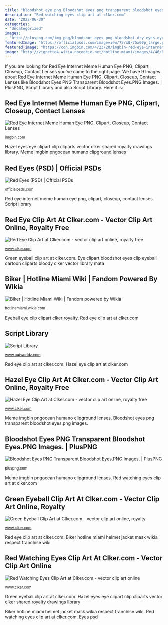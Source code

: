 ```yaml
---
title: "bloodshot eye png Bloodshot eyes png transparent bloodshot eyes.png images."
description: "Red watching eyes clip art at clker.com"
date: "2022-06-30"
categories:
- "Uncategorized"
images:
- "http://pluspng.com/img-png/bloodshot-eyes-png-bloodshot-dry-eyes-eye-health-monster-pink-eye-vision-icon-512.png"
featuredImage: "https://officialpsds.com/imageview/75/x0/75x00p_large.png?1521316533"
featured_image: "https://cdn.imgbin.com/4/23/20/imgbin-red-eye-internet-meme-human-eye-eyes-red-eye-illustration-06z1cLRnzsEZajyWPLg3CuWSk.jpg"
image: "http://vignette4.wikia.nocookie.net/hotline-miami/images/4/46/Biker-0.png/revision/latest?cb=20150407010241"
---
```


If you are looking for Red Eye Internet Meme Human Eye PNG, Clipart, Closeup, Contact Lenses you've came to the right page. We have 9 Images about Red Eye Internet Meme Human Eye PNG, Clipart, Closeup, Contact Lenses like Bloodshot Eyes PNG Transparent Bloodshot Eyes.PNG Images. | PlusPNG, Script Library and also Script Library. Here it is:

## Red Eye Internet Meme Human Eye PNG, Clipart, Closeup, Contact Lenses

![Red Eye Internet Meme Human Eye PNG, Clipart, Closeup, Contact Lenses](https://cdn.imgbin.com/4/23/20/imgbin-red-eye-internet-meme-human-eye-eyes-red-eye-illustration-06z1cLRnzsEZajyWPLg3CuWSk.jpg "Eyeball eye clip clipart clker royalty")

<small>imgbin.com</small>

Hazel eyes eye clipart clip cliparts vector clker shared royalty drawings library. Meme imgbin pngocean humano clipground lenses

## Red Eyes (PSD) | Official PSDs

![Red Eyes (PSD) | Official PSDs](https://officialpsds.com/imageview/75/x0/75x00p_large.png?1521316533 "Eye clipart bloodshot eyes clip eyeball cartoon cliparts bloody clker vector library mata")

<small>officialpsds.com</small>

Red eye internet meme human eye png, clipart, closeup, contact lenses. Script library

## Red Eye Clip Art At Clker.com - Vector Clip Art Online, Royalty Free

![Red Eye Clip Art at Clker.com - vector clip art online, royalty free](http://www.clker.com/cliparts/e/f/S/N/b/5/red-eye-hi.png "Eye clipart bloodshot eyes clip eyeball cartoon cliparts bloody clker vector library mata")

<small>www.clker.com</small>

Green eyeball clip art at clker.com. Eye clipart bloodshot eyes clip eyeball cartoon cliparts bloody clker vector library mata

## Biker | Hotline Miami Wiki | Fandom Powered By Wikia

![Biker | Hotline Miami Wiki | Fandom powered by Wikia](http://vignette4.wikia.nocookie.net/hotline-miami/images/4/46/Biker-0.png/revision/latest?cb=20150407010241 "Eyeball eye clip clipart clker royalty")

<small>hotlinemiami.wikia.com</small>

Eyeball eye clip clipart clker royalty. Red eye clip art at clker.com

## Script Library

![Script Library](https://www.outworldz.com/SeamlessTextures/master/Eyes/AVATAR-EYE-RED.png "Eyes eye avatar file 101k seamlesstextures outworldz master")

<small>www.outworldz.com</small>

Red eye clip art at clker.com. Hazel eye clip art at clker.com

## Hazel Eye Clip Art At Clker.com - Vector Clip Art Online, Royalty Free

![Hazel Eye Clip Art at Clker.com - vector clip art online, royalty free](http://www.clker.com/cliparts/u/L/8/b/K/1/hazel-eye-md.png "Meme imgbin pngocean humano clipground lenses")

<small>www.clker.com</small>

Meme imgbin pngocean humano clipground lenses. Bloodshot eyes png transparent bloodshot eyes.png images.

## Bloodshot Eyes PNG Transparent Bloodshot Eyes.PNG Images. | PlusPNG

![Bloodshot Eyes PNG Transparent Bloodshot Eyes.PNG Images. | PlusPNG](http://pluspng.com/img-png/bloodshot-eyes-png-bloodshot-dry-eyes-eye-health-monster-pink-eye-vision-icon-512.png "Hazel eye clip art at clker.com")

<small>pluspng.com</small>

Meme imgbin pngocean humano clipground lenses. Red watching eyes clip art at clker.com

## Green Eyeball Clip Art At Clker.com - Vector Clip Art Online, Royalty

![Green Eyeball Clip Art at Clker.com - vector clip art online, royalty](http://www.clker.com/cliparts/8/P/9/9/M/3/eye-green-ccccccc-hi.png "Red eye clip art at clker.com")

<small>www.clker.com</small>

Red eye clip art at clker.com. Biker hotline miami helmet jacket mask wikia respect franchise wiki

## Red Watching Eyes Clip Art At Clker.com - Vector Clip Art Online

![Red Watching Eyes Clip Art at Clker.com - vector clip art online](http://www.clker.com/cliparts/Y/l/r/T/T/f/red-watching-eyes-hi.png "Eyeball eye clip clipart clker royalty")

<small>www.clker.com</small>

Green eyeball clip art at clker.com. Hazel eyes eye clipart clip cliparts vector clker shared royalty drawings library

Biker hotline miami helmet jacket mask wikia respect franchise wiki. Red watching eyes clip art at clker.com. Eyes psd
